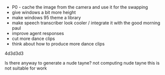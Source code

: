- P0 - cache the image from the camera and use it for the swapping
- give windows a bit more height
- make windows 95 theme a library
- make speech transcriber look cooler / integrate it with the good morning paul
- improve agent responses
- cut more dance clips
- think about how to produce more dance clips

4d3d3d3



Is there anyway to generate a nude tayne?
not computing
nude tayne
this is not suitable for work